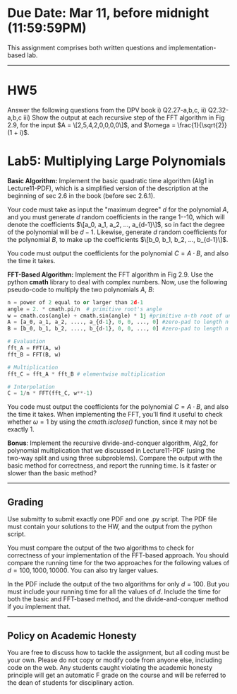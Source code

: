 <!--
.. title: HW5
.. slug: algo_hw5
.. date: 2021-03-04 21:28:01 UTC-04:00
.. tags: 
.. category: 
.. link: 
.. description: 
.. has_math: True
.. type: text
-->

# **Due Date**: Mar 11, before midnight (11:59:59PM)

This assignment comprises both written questions and
implementation-based lab.

---

# HW5

Answer the following questions from the DPV book i) Q2.27-a,b,c, ii) Q2.32-a,b,c
iii) Show the output at each recursive step of the FFT algorithm in Fig
2.9, for the input $A = \[2,5,4,2,0,0,0,0\]$, and $\omega =
\frac{1}{\sqrt{2}}(1 + i)$.


# Lab5: Multiplying Large Polynomials

**Basic Algorithm:** Implement the basic quadratic time algorithm (Alg1 in Lecture11-PDF),
which is a simplified version of the description at the beginning of sec
2.6 in the book (before sec 2.6.1). 

Your code must take as input the "maximum degree" $d$ for the polynomial
$A$, and you must generate $d$ random coefficients in the range 1--10,
which will denote the coefficients $\[a_0, a_1, a_2, ..., a_{d-1}\]$, so
in fact the degree of the polynomial will be $d-1$. Likewise, generate
$d$ random coefficients for the polynomial $B$, to make up the
coefficients $\[b_0, b_1, b_2, ..., b_{d-1}\]$. 

You code must output the coefficients for the polynomial $C = A\cdot B$,
and also the time it takes.

**FFT-Based Algorithm:** 
Implement the FFT algorithm in Fig 2.9. Use the python **cmath** library
to deal with complex numbers. Now, use the following
pseudo-code to multiply the two polynomials $A$, $B$:
```python
n = power of 2 equal to or larger than 2d-1
angle = 2. * cmath.pi/n  # primitive root's angle
w = cmath.cos(angle) + cmath.sin(angle) * 1j #primitive n-th root of unity
A = [a_0, a_1, a_2, ...., a_{d-1}, 0, 0, ..., 0] #zero-pad to length n
B = [b_0, b_1, b_2, ...., b_{d-1}, 0, 0, ..., 0] #zero-pad to length n

# Evaluation
fft_A = FFT(A, w)
fft_B = FFT(B, w)

# Multiplication
fft_C = fft_A * fft_B # elementwise multiplication

# Interpolation
C = 1/n * FFT(fft_C, w**-1)
```
You code must output the coefficients for the polynomial $C = A\cdot B$,
and also the time it takes. When implementing the FFT, you'll find it
useful to check whether $\omega = 1$ by using the *cmath.isclose()*
function, since it may not be exactly 1.

**Bonus**: Implement the recursive divide-and-conquer algorithm, Alg2,
for polynomial multiplication that we discussed in Lecture11-PDF (using
the two-way split and using three subproblems).
Compare the output with the basic method for correctness, and report the
running time. Is it faster or slower than the basic method?

---

## Grading

Use submitty to submit exactly one PDF and one .py script. 
The PDF file must contain your solutions to the HW, and the output from
the python script. 

You must compare the output of the two algorithms to check for
correctness of your implementation of the FFT-based approach. You should
compare the running time for the two approaches for the following values
of $d=100, 1000, 10000$. You can also try larger values.

In the PDF include the output of the two algorithms for only $d=100$.
But you must include your running time for all the values of $d$.
Include the time for both the basic and FFT-based method, and the
divide-and-conquer method if you implement that.


---

## Policy on Academic Honesty

You are free to discuss how to tackle the assignment, but all coding
must be your own. Please do not copy or modify code from anyone else,
including code on the web. Any students caught violating the academic
honesty principle will get an automatic F grade on the course and will
be referred to the dean of students for disciplinary action.

